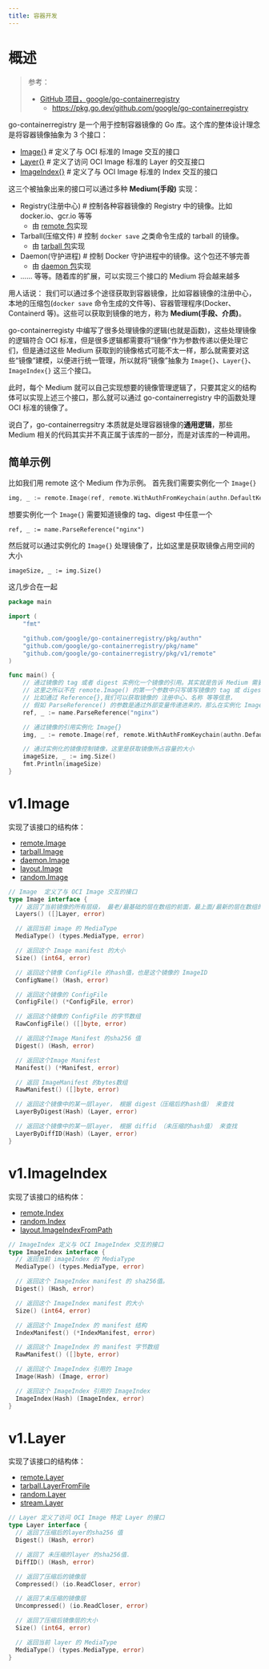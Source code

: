 ```yaml
---
title: 容器开发
---
```


# 概述

> 参考：
> - [GitHub 项目，google/go-containerregistry](https://github.com/google/go-containerregistry)
>   - <https://pkg.go.dev/github.com/google/go-containerregistry>

go-containerregistry 是一个用于控制容器镜像的 Go 库。这个库的整体设计理念是将容器镜像抽象为 3 个接口：

- [Image{}](https://pkg.go.dev/github.com/google/go-containerregistry/pkg/v1#Image) # 定义了与 OCI 标准的 Image 交互的接口
- [Layer{}](https://pkg.go.dev/github.com/google/go-containerregistry/pkg/v1#Layer) # 定义了访问 OCI Image 标准的 Layer 的交互接口
- [ImageIndex{}](https://pkg.go.dev/github.com/google/go-containerregistry/pkg/v1#ImageIndex) # 定义了与 OCI Image 标准的 Index 交互的接口

这三个被抽象出来的接口可以通过多种 **Medium(手段)** 实现：

- Registry(注册中心) # 控制各种容器镜像的 Registry 中的镜像。比如 docker.io、gcr.io 等等
  - 由 [remote 包](https://pkg.go.dev/github.com/google/go-containerregistry/pkg/v1/remote)实现
- Tarball(压缩文件) # 控制 `docker save` 之类命令生成的 tarball 的镜像。
  - 由 [tarball 包](https://pkg.go.dev/github.com/google/go-containerregistry/pkg/v1/tarball)实现
- Daemon(守护进程) # 控制 Docker 守护进程中的镜像。这个包还不够完善
  - 由 [daemon 包](https://pkg.go.dev/github.com/google/go-containerregistry/pkg/v1/daemon)实现
- ...... 等等。随着库的扩展，可以实现三个接口的 Medium 将会越来越多

用人话说：
我们可以通过多个途径获取到容器镜像，比如容器镜像的注册中心，本地的压缩包(`docker save` 命令生成的文件等)、容器管理程序(Docker、Containerd 等)。这些可以获取到镜像的地方，称为 **Medium(手段、介质)**。

go-containerregisty 中编写了很多处理镜像的逻辑(也就是函数)，这些处理镜像的逻辑符合 OCI 标准，但是很多逻辑都需要将“镜像”作为参数传递以便处理它们，但是通过这些 Medium 获取到的镜像格式可能不太一样，那么就需要对这些“镜像”建模，以便进行统一管理，所以就将“镜像”抽象为 `Image{}`、`Layer{}`、`ImageIndex{}` 这三个接口。

此时，每个 Medium 就可以自己实现想要的镜像管理逻辑了，只要其定义的结构体可以实现上述三个接口，那么就可以通过 go-containerregistry 中的函数处理 OCI 标准的镜像了。

说白了，go-containerregsitry 本质就是处理容器镜像的**通用逻辑**，那些 Medium 相关的代码其实并不真正属于该库的一部分，而是对该库的一种调用。

## 简单示例

比如我们用 remote 这个 Medium 作为示例。
首先我们需要实例化一个 `Image{}`

```go
img, _ := remote.Image(ref, remote.WithAuthFromKeychain(authn.DefaultKeychain))
```

想要实例化一个 `Image{}` 需要知道镜像的 tag、digest 中任意一个

    ref, _ := name.ParseReference("nginx")

然后就可以通过实例化的 `Image{}` 处理镜像了，比如这里是获取镜像占用空间的大小

    imageSize, _ := img.Size()

这几步合在一起

```go
package main

import (
	"fmt"

	"github.com/google/go-containerregistry/pkg/authn"
	"github.com/google/go-containerregistry/pkg/name"
	"github.com/google/go-containerregistry/pkg/v1/remote"
)

func main() {
	// 通过镜像的 tag 或者 digest 实例化一个镜像的引用。其实就是告诉 Medium 需要操作的镜像
	// 这里之所以不在 remote.Image() 的第一个参数中只写填写镜像的 tag 或 digest，是为了可以在实例化 Image{} 之前对镜像名称进行一些操作，
	// 比如通过 Reference{},我们可以获取镜像的 注册中心、名称 等等信息，
	// 假如 ParseReference() 的参数是通过外部变量传递进来的，那么在实例化 Image{} 之前，我们可以先分析一下镜像的名称，对其进行过滤。
	ref, _ := name.ParseReference("nginx")

	// 通过镜像的引用实例化 Image{}
	img, _ := remote.Image(ref, remote.WithAuthFromKeychain(authn.DefaultKeychain))

	// 通过实例化的镜像控制镜像，这里是获取镜像所占容量的大小
	imageSize, _ := img.Size()
	fmt.Println(imageSize)
}
```

# v1.Image

实现了该接口的结构体：

- [remote.Image](https://godoc.org/github.com/google/go-containerregistry/pkg/v1/remote#Image)
- [tarball.Image](https://godoc.org/github.com/google/go-containerregistry/pkg/v1/tarball#Image)
- [daemon.Image](https://godoc.org/github.com/google/go-containerregistry/pkg/v1/daemon#Image)
- [layout.Image](https://godoc.org/github.com/google/go-containerregistry/pkg/v1/layout#Path.Image)
- [random.Image](https://godoc.org/github.com/google/go-containerregistry/pkg/v1/random#Image)

```go
// Image  定义了与 OCI Image 交互的接口
type Image interface {
  // 返回了当前镜像的所有层级， 最老/最基础的层在数组的前面，最上面/最新的层在数组的后面
  Layers() ([]Layer, error)

  // 返回当前 image 的 MediaType
  MediaType() (types.MediaType, error)

  // 返回这个 Image manifest 的大小
  Size() (int64, error)

  // 返回这个镜像 ConfigFile 的hash值，也是这个镜像的 ImageID
  ConfigName() (Hash, error)

  // 返回这个镜像的 ConfigFile
  ConfigFile() (*ConfigFile, error)

  // 返回这个镜像的 ConfigFile 的字节数组
  RawConfigFile() ([]byte, error)

  // 返回这个Image Manifest 的sha256 值
  Digest() (Hash, error)

  // 返回这个Image Manifest
  Manifest() (*Manifest, error)

  // 返回 ImageManifest 的bytes数组
  RawManifest() ([]byte, error)

  // 返回这个镜像中的某一层layer， 根据 digest（压缩后的hash值） 来查找
  LayerByDigest(Hash) (Layer, error)

  // 返回这个镜像中的某一层layer， 根据 diffid （未压缩的hash值） 来查找
  LayerByDiffID(Hash) (Layer, error)
}
```

# v1.ImageIndex

实现了该接口的结构体：

- [remote.Index](https://godoc.org/github.com/google/go-containerregistry/pkg/v1/remote#Index)
- [random.Index](https://godoc.org/github.com/google/go-containerregistry/pkg/v1/random#Index)
- [layout.ImageIndexFromPath](https://godoc.org/github.com/google/go-containerregistry/pkg/v1/layout#ImageIndexFromPath)

```go
// ImageIndex 定义与 OCI ImageIndex 交互的接口
type ImageIndex interface {
  // 返回当前 imageIndex 的 MediaType
  MediaType() (types.MediaType, error)

  // 返回这个 ImageIndex manifest 的 sha256值。
  Digest() (Hash, error)

  // 返回这个 ImageIndex manifest 的大小
  Size() (int64, error)

  // 返回这个 ImageIndex 的 manifest 结构
  IndexManifest() (*IndexManifest, error)

  // 返回这个 ImageIndex 的 manifest 字节数组
  RawManifest() ([]byte, error)

  // 返回这个 ImageIndex 引用的 Image
  Image(Hash) (Image, error)

  // 返回这个 ImageIndex 引用的 ImageIndex
  ImageIndex(Hash) (ImageIndex, error)
}
```

# v1.Layer

实现了该接口的结构体：

- [remote.Layer](https://godoc.org/github.com/google/go-containerregistry/pkg/v1/remote#Layer)
- [tarball.LayerFromFile](https://godoc.org/github.com/google/go-containerregistry/pkg/v1/tarball#LayerFromFile)
- [random.Layer](https://godoc.org/github.com/google/go-containerregistry/pkg/v1/random#Layer)
- [stream.Layer](https://godoc.org/github.com/google/go-containerregistry/pkg/v1/stream#Layer)

```go
// Layer 定义了访问 OCI Image 特定 Layer 的接口
type Layer interface {
  // 返回了压缩后的layer的sha256 值
  Digest() (Hash, error)

  // 返回了 未压缩的layer 的sha256值.
  DiffID() (Hash, error)

  // 返回了压缩后的镜像层
  Compressed() (io.ReadCloser, error)

  // 返回了未压缩的镜像层
  Uncompressed() (io.ReadCloser, error)

  // 返回了压缩后镜像层的大小
  Size() (int64, error)

  // 返回当前 layer 的 MediaType
  MediaType() (types.MediaType, error)
}
```
